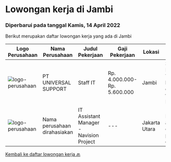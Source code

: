 
  # Lowongan kerja di Jambi

  ### Diperbarui pada tanggal Kamis, 14 April 2022

  Berikut merupakan daftar lowongan kerja yang ada di Jambi

  |Logo Perusahaan | Nama Perusahaan | Judul Pekerjaan | Gaji Pekerjaan | Lokasi | Deskripsi | Tanggal diunggah | Pranala |
  | -------------- | --------------- | --------------- | --------- | --------- | -------------- | ------- | ----------- |
  |![logo-perusahaan](https://image-service-cdn.seek.com.au/1227a174590ab5c7690d4dbfcfc78b1beafe4c63/ee4dce1061f3f616224767ad58cb2fc751b8d2dc)|PT UNIVERSAL SUPPORT|Staff IT|Rp. 4.000.000-Rp. 5.600.000|Jambi|STAFF ITKualifikasi Minimal Pendidikan S1 Tehnik Informatika / Ilmu komputer Berpengalaman dibidangnya minimal 5 tahun Mampu melakukan Instalasi,...|Senin, 28 Maret 2022|https://www.jobstreet.co.id/id/job/staff-it-3835323?token=0~bf5f3780-f2fc-4ac6-b97e-e2e868d4f29c&sectionRank=1&jobId=jobstreet-id-job-3835323|
|![logo-perusahaan](https://i.ibb.co/sqvTCh9/112815900-stock-vector-no-image-available-icon-flat-vector.webp)|Nama perusahaan dirahasiakan|IT Assistant Manager - Navision Project|---|Jakarta Utara|1.    NEW IT PROJECT INITIATIVES·       Supervise and develop application on process integration or program interoperability, creates performance...|Jumat, 18 Maret 2022|https://www.jobstreet.co.id/id/job/it-assistant-manager-navision-project-3825420?token=0~bf5f3780-f2fc-4ac6-b97e-e2e868d4f29c&sectionRank=2&jobId=jobstreet-id-job-3825420|


  [Kembali ke daftar lowongan kerja 🔙](../README.md#daftar-lowongan-kerja)
  